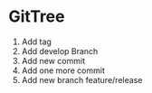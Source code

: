 # GitTree
1. Add tag
2. Add develop Branch 
3. Add new commit
4. Add one more commit
5. Add new branch feature/release
